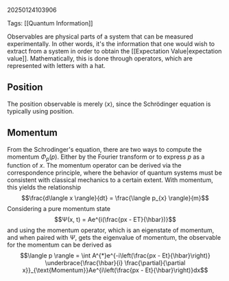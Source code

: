 20250124103906

Tags: [[Quantum Information]]

Observables are physical parts of a system that can be measured experimentally. In other words, it's the information that one would wish to extract from a system in order to obtain the [[Expectation Value|expectation value]]. Mathematically, this is done through operators, which are represented with letters with a hat. 

## Position
The position observable is merely $\langle x \rangle$, since the Schrödinger equation is typically using position. 

## Momentum
From the Schrodinger's equation, there are two ways to compute the momentum $Φ_{p}(p)$. Either by the Fourier transform or to express $p$ as a function of $x$. The momentum operator can be derived via the correspondence principle, where the behavior of quantum systems must be consistent with classical mechanics to a certain extent. With momentum, this yields the relationship $$\frac{d\langle x \rangle}{dt} = \frac{\langle p_{x} \rangle}{m}$$
Considering a pure momentum state $$Ψ(x, t) = Ae^{i(\frac{px - ET}{\hbar})}$$
and using the momentum operator, which is an eigenstate of momentum, and when paired with $Ψ$, gets the eigenvalue of momentum, the observable for the momentum can be derived as $$\langle p \rangle = \int A^{*}e^{-i\left(\frac{px - Et}{\hbar}\right)} \underbrace{\frac{\hbar}{i} \frac{\partial}{\partial x}}_{\text{Momentum}}Ae^{i\left(\frac{px - Et}{\hbar}\right)}dx$$
